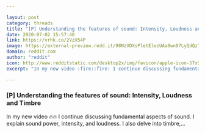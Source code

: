 ```yaml
---

layout: post
category: threads
title: "[P] Understanding the features of sound: Intensity, Loudness and Timbre"
date: 2020-07-02 15:57:40
link: https://vrhk.co/2VzX54P
image: https://external-preview.redd.it/98NzVDXsPletElezUAa0wn97LyQdQzTygbmvJpuDUKo.jpg?width=480&height=251.308900524&auto=webp&crop=480:251.308900524,smart&s=5506b5e3d0665247b3fa7876f70655ec11a39efc
domain: reddit.com
author: "reddit"
icon: http://www.redditstatic.com/desktop2x/img/favicon/apple-icon-57x57.png
excerpt: "In my new video :fire::fire: I continue discussing fundamental aspects of sound. I explain sound power, intensity, and loudness. I also delve into timbre,..."

---
```


### [P] Understanding the features of sound: Intensity, Loudness and Timbre

In my new video :fire::fire: I continue discussing fundamental aspects of sound. I explain sound power, intensity, and loudness. I also delve into timbre,...